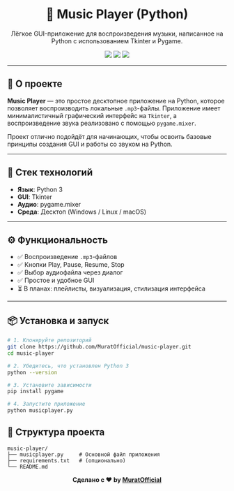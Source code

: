 <h1 align="center">🎵 Music Player (Python)</h1>
<p align="center">
  Лёгкое GUI-приложение для воспроизведения музыки, написанное на Python с использованием Tkinter и Pygame.
</p>

<p align="center">
  <img src="https://img.shields.io/github/languages/top/MuratOfficial/music-player?style=flat-square" />
  <img src="https://img.shields.io/github/license/MuratOfficial/music-player?style=flat-square" />
  <img src="https://img.shields.io/github/stars/MuratOfficial/music-player?style=flat-square" />
</p>

---

## 🚀 О проекте

**Music Player** — это простое десктопное приложение на Python, которое позволяет воспроизводить локальные `.mp3`-файлы. Приложение имеет минималистичный графический интерфейс на `Tkinter`, а воспроизведение звука реализовано с помощью `pygame.mixer`.

Проект отлично подойдёт для начинающих, чтобы освоить базовые принципы создания GUI и работы со звуком на Python.

---

## 🧰 Стек технологий

- **Язык**: Python 3  
- **GUI**: Tkinter  
- **Аудио**: pygame.mixer  
- **Среда**: Десктоп (Windows / Linux / macOS)

---

## ⚙️ Функциональность

- ✅ Воспроизведение `.mp3`-файлов  
- ✅ Кнопки Play, Pause, Resume, Stop  
- ✅ Выбор аудиофайла через диалог  
- ✅ Простое и удобное GUI  
- ⏳ В планах: плейлисты, визуализация, стилизация интерфейса

---

## 📦 Установка и запуск

```bash
# 1. Клонируйте репозиторий
git clone https://github.com/MuratOfficial/music-player.git
cd music-player

# 2. Убедитесь, что установлен Python 3
python --version

# 3. Установите зависимости
pip install pygame

# 4. Запустите приложение
python musicplayer.py
```

## 📁 Структура проекта

```text
music-player/
├── musicplayer.py     # Основной файл приложения
├── requirements.txt   # (опционально)
└── README.md
```
<p align="center"><b>Сделано с ❤️ by <a href="https://github.com/MuratOfficial">MuratOfficial</a></b></p>
